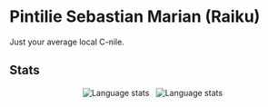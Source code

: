 # Pintilie Sebastian Marian (Raiku)

Just your average local C-nile.

## Stats
<div align="center">
  <img align="center" src="https://github-readme-stats.vercel.app/api/top-langs?username=gitRaiku&show_icons=true&locale=en&layout=compact&theme=dark&bg_color=00000000" alt="Language stats" />
  &nbsp;
  <img align="center" src="https://github-readme-stats.vercel.app/api?username=gitRaiku&show_icons=true&locale=en&layout=compact&theme=dark&bg_color=00000000" alt="Language stats" />
</div>



